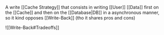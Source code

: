 A write [[Cache Strategy]] that consists in writing [[User]] [[Data]] first on the [[Cache]] and then on the [[Database|DB]] in a asynchronous manner, so it kind opposes [[Write-Back]] (tho it shares pros and cons)

![[Write-Back#Tradeoffs]]
